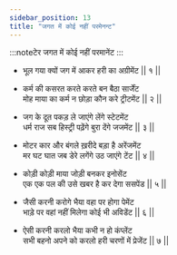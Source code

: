 ```yaml
---
sidebar_position: 13
title: "जगत में कोई नहीं परमेनन्ट"
---
```


:::noteटेर
जगत में कोई नहीं परमानेंट
:::

- भूल गया क्यों जग में आकर हरी का अग्रीमेंट || १ ||

- कर्म की कसरत करते करते बन बैठा सार्जेंट <br/>
  मोह माया का कर्म न छोड़ा कौन करे ट्रीटमेंट || २ ||

- जग के दूत पकड़ ले जाएंगे लेंगे स्टेटमेंट <br/>
  धर्म राज सब हिस्ट्री पढ़ेंगे बुरा देंगे जजमेंट || ३ ||

- मोटर कार और बंगले ख़रीदे बड़ा है अरेंजमेंट <br/>
  मर घट घात जब डेरे लगेंगे उठ जाएंगे टेंट || ४ ||

- कोड़ी कोड़ी माया जोड़ी बनकर इनोसेंट <br/>
  एक एक पल की उसे खबर है कर देगा ससपेंड || ५ ||

- जैसी करनी करोगे भैया वहा पर होगा पेमेंट <br/>
  भाड़े पर वहां नहीं मिलेगा कोई भी अविडेंट || ६ ||

- ऐसी करनी करलो भैया कभी न हो कंप्लेंट <br/>
  सभी बहनो अपने को करलो हरी चरणों में प्रेजेंट || ७ ||
